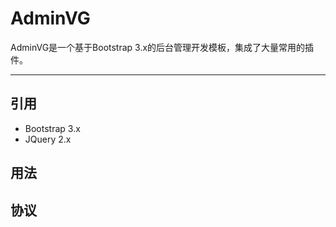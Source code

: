 # AdminVG #
AdminVG是一个基于Bootstrap 3.x的后台管理开发模板，集成了大量常用的插件。

----------
## 引用 ##
- Bootstrap 3.x
- JQuery 2.x

## 用法 ##

## 协议 ##